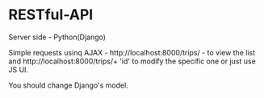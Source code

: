 # RESTful-API

Server side - Python(Django)

Simple requests usinq AJAX - http://localhost:8000/trips/ - to view the list 
                             and http://localhost:8000/trips/+ 'id'  to modify the specific one or just use JS UI.

You should change Django's model.
